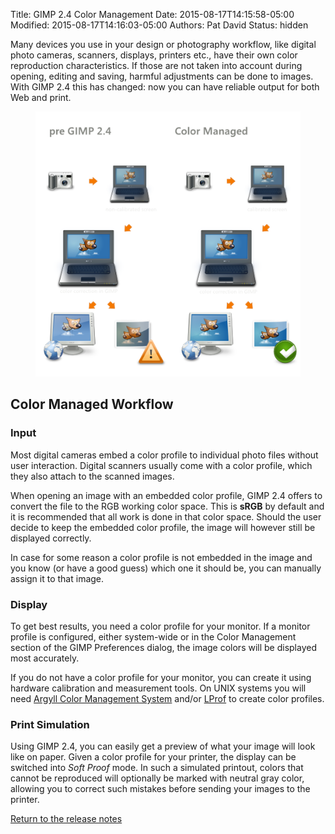 Title: GIMP 2.4 Color Management
Date: 2015-08-17T14:15:58-05:00
Modified: 2015-08-17T14:16:03-05:00
Authors: Pat David
Status: hidden


Many devices you use in your design or photography workflow, like digital photo cameras, scanners, displays, printers etc., have their own color reproduction characteristics. If those are not taken into account during opening, editing and saving, harmful adjustments can be done to images. With GIMP 2.4 this has changed: now you can have reliable output for both Web and print.

<figure>
<img src="images/color-management.png" alt="color management" style="background-color: #2e3436;"/>
</figure>

## Color Managed Workflow

### Input

Most digital cameras embed a color profile to individual photo files without user interaction. Digital scanners usually come with a color profile, which they also attach to the scanned images.

When opening an image with an embedded color profile, GIMP 2.4 offers to convert the file to the RGB working color space. This is **sRGB** by default and it is recommended that all work is done in that color space. Should the user decide to keep the embedded color profile, the image will however still be displayed correctly.

In case for some reason a color profile is not embedded in the image and you know (or have a good guess) which one it should be, you can manually assign it to that image.

### Display

To get best results, you need a color profile for your monitor. If a monitor profile is configured, either system-wide or in the Color Management section of the GIMP Preferences dialog, the image colors will be displayed most accurately.

If you do not have a color profile for your monitor, you can create it using hardware calibration and measurement tools. On UNIX systems you will need [Argyll Color Management System](http://www.argyllcms.com/) and/or [LProf](http://lprof.sourceforge.net/) to create color profiles.

### Print Simulation

Using GIMP 2.4, you can easily get a preview of what your image will look like on paper. Given a color profile for your printer, the display can be switched into _Soft Proof_ mode. In such a simulated printout, colors that cannot be reproduced will optionally be marked with neutral gray color, allowing you to correct such mistakes before sending your images to the printer.

[Return to the release notes](gimp-2.4.html)

